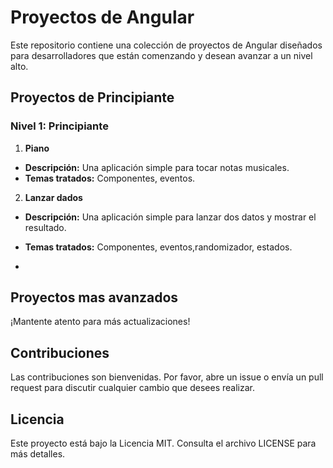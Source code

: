 # Proyectos de Angular

Este repositorio contiene una colección de proyectos de Angular diseñados para desarrolladores que están comenzando y desean avanzar a un nivel alto.

## Proyectos de Principiante

### Nivel 1: Principiante

1. **Piano**
- **Descripción:** Una aplicación simple para tocar notas musicales.
- **Temas tratados:** Componentes, eventos.
  
2. **Lanzar dados**
- **Descripción:** Una aplicación simple para lanzar dos datos y mostrar el resultado.
- **Temas tratados:** Componentes, eventos,randomizador, estados.

- 
## Proyectos mas avanzados


¡Mantente atento para más actualizaciones!

## Contribuciones
Las contribuciones son bienvenidas. Por favor, abre un issue o envía un pull request para discutir cualquier cambio que desees realizar.

## Licencia
Este proyecto está bajo la Licencia MIT. Consulta el archivo LICENSE para más detalles.
